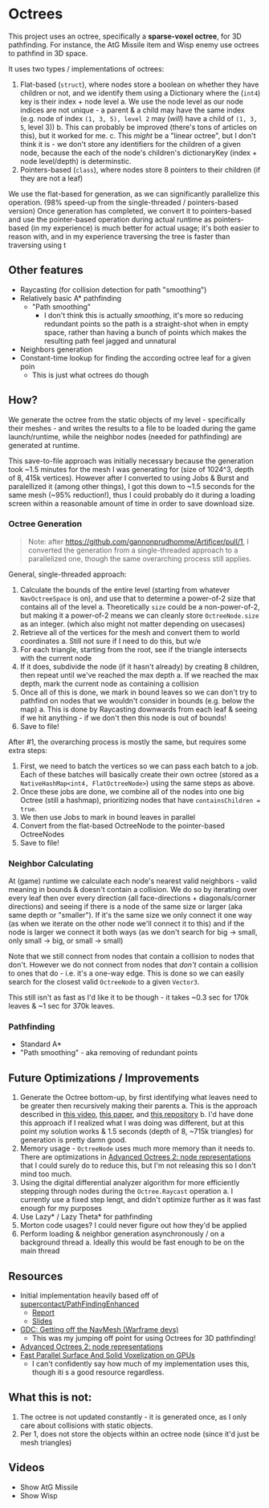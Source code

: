 # Octrees
This project uses an octree, specifically a **sparse-voxel octree**, for 3D pathfinding.
For instance, the AtG Missile item and Wisp enemy use octrees to pathfind in 3D space.

It uses two types / implementations of octrees:
1. Flat-based (`struct`), where nodes store a boolean on whether they have children or not, and we identify them using a Dictionary where the (`int4`) key is their index + node level
    a. We use the node level as our node indices are not unique - a parent & a child may have the same index (e.g. node of index `(1, 3, 5), level 2` may (_will_) have a child of `(1, 3, 5`, level 3))
    b. This can probably be improved (there's tons of articles on this), but it worked for me.
    c. This _might_ be a "linear octree", but I don't think it is - we don't store any identifiers for the children of a given node, because the each of the node's children's dictionaryKey (index + node level/depth) is determinstic.
2. Pointers-based (`class`), where nodes store 8 pointers to their children (if they are not a leaf)

We use the flat-based for generation, as we can significantly parallelize this operation. (98% speed-up from the single-threaded / pointers-based version)
Once generation has completed, we convert it to pointers-based and use the pointer-based operation during actual runtime
as pointers-based (in my experience) is much better for actual usage; it's both easier to reason with,
and in my experience traversing the tree is faster than traversing using t

## Other features

- Raycasting (for collision detection for path "smoothing")
- Relatively basic A* pathfinding
    - "Path smoothing"
      - I don't think this is actually _smoothing_, it's more so reducing redundant points so the path is a straight-shot when in empty space,
        rather than having a bunch of points which makes the resulting path feel jagged and unnatural
- Neighbors generation
- Constant-time lookup for finding the according octree leaf for a given poin
  - This is just what octrees do though

## How?

We generate the octree from the static objects of my level - specifically their meshes - and writes the results to a file to be loaded during the game launch/runtime, while the neighbor nodes (needed for pathfinding) are generated at runtime.

This save-to-file approach was initially necessary because the generation took ~1.5 minutes for the mesh I was generating for (size of 1024^3, depth of 8, 415k vertices).
However after I converted to using Jobs & Burst and paralellized it (among other things), I got this down to ~1.5 seconds for the same mesh (~95% reduction!), thus I could probably do it during a loading screen within a reasonable amount of time in order to save download size. 

### Octree Generation

> Note: after https://github.com/gannonprudhomme/Artificer/pull/1, I converted the generation from a single-threaded approach to a parallelized one, though the same overarching process still applies.

General, single-threaded approach:
1. Calculate the bounds of the entire level (starting from whatever `NavOctreeSpace` is on), and use that to determine a power-of-2 size that contains all of the level
    a. Theoretically `size` could be a non-power-of-2, but making it a power-of-2 means we can cleanly store `OctreeNode.size` as an integer. (which also might not matter depending on usecases)
2. Retrieve all of the vertices for the mesh and convert them to world coordinates
    a. Still not sure if I need to do this, but w/e
3. For each triangle, starting from the root, see if the triangle intersects with the current node
4. If it does, subdivide the node (if it hasn't already) by creating 8 children, then repeat until we've reached the max depth
    a. If we reached the max depth, mark the current node as containing a collision
5. Once all of this is done, we mark in bound leaves so we can don't try to pathfind on nodes that we wouldn't consider in bounds (e.g. below the map)
    a. This is done by Raycasting downwards from each leaf & seeing if we hit anything - if we don't then this node is out of bounds!
6. Save to file!

After #1, the overarching process is mostly the same, but requires some extra steps:
1. First, we need to batch the vertices so we can pass each batch to a job. Each of these batches will basically create their own octree (stored as a `NativeHashMap<int4, FlatOctreeNode>`) using the same steps as above.
2. Once these jobs are done, we combine all of the nodes into one big Octree (still a hashmap), prioritizing nodes that have `containsChildren = true`.
3. We then use Jobs to mark in bound leaves in parallel
4. Convert from the flat-based OctreeNode to the pointer-based OctreeNodes
5. Save to file!

### Neighbor Calculating

At (game) runtime we calculate each node's nearest valid neighbors - valid meaning in bounds & doesn't contain a collision.
We do so by iterating over every leaf then over every direction (all face-directions + diagonals/corner directions) and seeing if there is a node of the same size or larger (aka same depth or "smaller").
If it's the same size we only connect it one way (as when we iterate on the other node we'll connect it to this)
and if the node is larger we connect it both ways (as we don't search for big -> small, only small -> big, or small -> small)

Note that we still connect from nodes that contain a collision to nodes that don't.
However we do not connect from nodes that _don't_ contain a collision to ones that do - i.e. it's a one-way edge.
This is done so we can easily search for the closest valid `OctreeNode` to a given `Vector3`.

This still isn't as fast as I'd like it to be though - it takes ~0.3 sec for 170k leaves & ~1 sec for 370k leaves.

### Pathfinding

- Standard A*
- "Path smoothing" - aka removing of redundant points


## Future Optimizations / Improvements

1. Generate the Octree bottom-up, by first identifying what leaves need to be greater then recursively making their parents
    a. This is the approach described in [this video](https://www.gdcvault.com/play/1022016/Getting-off-the-NavMesh-Navigating), [this paper](https://michael-schwarz.com/research/publ/files/vox-siga10.pdf), and [this repository](https://github.com/Forceflow/cuda_voxelizer)
    b. I'd have done this approach if I realized what I was doing was different, but at this point my solution works & 1.5 seconds (depth of 8, ~715k triangles) for generation is pretty damn good.
2. Memory usage - `OctreeNode` uses much more memory than it needs to. 
   There are optimizations in [Advanced Octrees 2: node representations](https://geidav.wordpress.com/2014/08/18/advanced-octrees-2-node-representations)
   that I could surely do to reduce this, but I'm not releasing this so I don't mind too much.
3. Using the digital differential analyzer algorithm for more efficiently stepping through nodes during the `Octree.Raycast` operation
    a. I currently use a fixed step lengt, and didn't optimize further as it was fast enough for my purposes
4. Use Lazy* / Lazy Theta* for pathfinding
5. Morton code usages? I could never figure out how they'd be applied
6. Perform loading & neighbor generation asynchronously / on a background thread
    a. Ideally this would be fast enough to be on the main thread

## Resources

- Initial implementation heavily based off of [supercontact/PathFindingEnhanced](https://github.com/supercontact/PathFindingEnhanced)
  - [Report](https://ascane.github.io/assets/portfolio/pathfinding3d-report.pdf)
  - [Slides](https://ascane.github.io/assets/portfolio/pathfinding3d-poster.pdf)
- [GDC: Getting off the NavMesh (Warframe devs)](https://www.gdcvault.com/play/1022016/Getting-off-the-NavMesh-Navigating)
   - This was my jumping off point for using Octrees for 3D pathfinding!
- [Advanced Octrees 2: node representations](https://geidav.wordpress.com/2014/08/18/advanced-octrees-2-node-representations)
- [Fast Parallel Surface And Solid Voxelization on GPUs](https://michael-schwarz.com/research/publ/files/vox-siga10.pdf)
   - I can't confidently say how much of my implementation uses this, though iti s a good resource regardless.

## What this is not:

1. The octree is not updated constantly - it is generated once, as I only care about collisions with static objects.
2. Per 1, does not store the objects within an octree node (since it'd just be mesh triangles)

## Videos

- Show AtG Missile
- Show Wisp